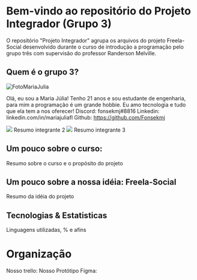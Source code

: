 # Bem-vindo ao repositório do Projeto Integrador (Grupo 3)

O repositório "Projeto Integrador" agrupa os arquivos do projeto Freela-Social desenvolvido durante o curso de introdução a programação pelo grupo três com supervisão do professor Randerson Melville.

## Quem é o grupo 3?

![FotoMariaJulia](https://github.com/Fonsekmj/Projeto_Integrador/assets/140460135/faebadce-32c1-4c45-92fe-d74447737c9a)

Olá, eu sou a Maria Júlia! Tenho 21 anos e sou estudante de engenharia, para mim a programação é um grande hobbie. Eu amo tecnologia e tudo que ela tem a nos oferecer!
Discord: fonsekmj#8816
Linkedin: linkedin.com/in/mariajuliafl
Github: https://github.com/Fonsekmj

<img src="fotointegrante2."> 
Resumo integrante 2


<img src="fotointegrante3."> 
Resumo integrante 3

## Um pouco sobre o curso:

Resumo sobre o curso e o propósito do projeto

## Um pouco sobre a nossa idéia: Freela-Social

Resumo da idéia do projeto

## Tecnologias & Estatisticas

Linguagens utilizadas, % e afins

# Organização

Nosso trello:
Nosso Protótipo Figma: 
